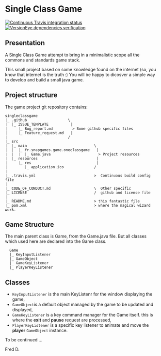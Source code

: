 # Single Class Game

[![Continuous Travis integration status](https://travis-ci.org/SnapGames/singleclassgame.svg?branch=master)](https://travis-ci.org/SnapGames/singleclassgame "Open the Travis-CI build job") [![VersionEye dependencies verification](https://www.versioneye.com/user/projects/5af2f8ed0fb24f0e57e3d81f/badge.svg?style=flat-square)](https://www.versioneye.com/user/projects/5af2f8ed0fb24f0e57e3d81f?child=summary "open the version eye status report")

## Presentation

A Single Class Game attempt to bring in a minimalistic scope all the commons and 
standards game stack.

This small project based on some knowledge found on the internet (so, you know 
that internet is the truth :) You will be happy to dicosver a simple way to 
develop and build a small java game.

## Project structure

The game project git repository contains: 

```
singleclassgame
|_ .github                   \      
|  |_ ISSUE_TEMPLATE          |         
|     |_ Bug_report.md         > Some github specific files
|     |_ Feature_request.md   |
|                            /
|_ src
|  |_ main                               \ 
|  |  |_ fr.snapgames.game.oneclassgame   |
|  |  |  |_ Game.java                      > Project resources
|  |_ resources                           |
|     |_ res                              |
|        |_ application.ico              /
|
|_ .travis.yml                           >  Continuous build config file
| 
|_ CODE_OF_CONDUCT.md                    \  Other specific 
|_ LICENSE                               /  github and license file
|
|_ README.md                             > this fantastic file
|_ pom.xml                               > where the magical wizard work.

```


## Game Structure

The main parent class is Game, from the Game.java file.  But all classes which 
used here are declared into the Game class.

```
  Game
  |_ KeyInputListener
  |_ GameObject
  |_ GameKeyListener
  |_ PlayerKeyListener
```

## Classes

- `KeyInputListener` is the main KeyListenr for the window displaying the game,
- `GameObject`is a default object managed by the game to be updated and displayed,
- `GameKeyListener` is a key command manager for the Game itself. this is where  the **exit** and **pause** request are processed,
- `PlayerKeyListener` is a specific key listener to animate and move the **player** `GameObject` instance.


To be continued ...


Fred D.